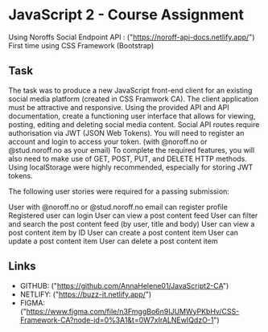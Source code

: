 # JavaScript 2 - Course Assignment
Using Noroffs Social Endpoint API : ("https://noroff-api-docs.netlify.app/")
First time using CSS Framework (Bootstrap)

## Task
The task was to produce a new JavaScript front-end client for an existing social media platform (created in CSS Framwork CA). The client application must be attractive and responsive.
Using the provided API and API documentation, create a functioning user interface that allows for viewing, posting, editing and deleting social media content.
Social API routes require authorisation via JWT (JSON Web Tokens). You will need to register an account and login to access your token.
(with @noroff.no or @stud.noroff.no as your email)
To complete the required features, you will also need to make use of GET, POST, PUT, and DELETE HTTP methods.
Using localStorage were highly recommended, especially for storing JWT tokens.

The following user stories were required for a passing submission:

User with @noroff.no or @stud.noroff.no email can register profile
Registered user can login
User can view a post content feed
User can filter and search the post content feed (by user, title and body)
User can view a post content item by ID
User can create a post content item
User can update a post content item
User can delete a post content item

## Links
- GITHUB: ("https://github.com/AnnaHelene01/JavaScript2-CA")
- NETLIFY: ("https://buzz-it.netlify.app/")
- FIGMA: ("https://www.figma.com/file/n3FmggBo6n9IJUMWyPKbHv/CSS-Framework-CA?node-id=0%3A1&t=0W7xIrALNEwIQdzO-1")
